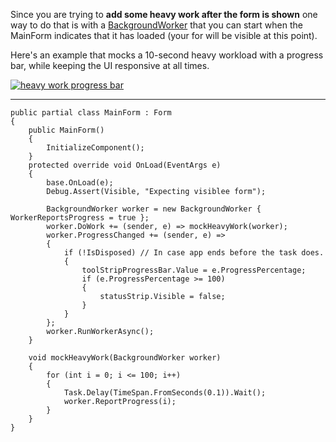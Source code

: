 Since you are trying to **add some heavy work after the form is shown** one way to do that is with a [BackgroundWorker](https://learn.microsoft.com/en-us/dotnet/api/system.componentmodel.backgroundworker?view=net-7.0) that you can start when the MainForm indicates that it has loaded (your for will be visible at this point).

Here's an example that mocks a 10-second heavy workload with a progress bar, while keeping the UI responsive at all times.

[![heavy work progress bar][1]][1]

___

```
public partial class MainForm : Form
{
    public MainForm()
    {
        InitializeComponent();
    }
    protected override void OnLoad(EventArgs e)
    {
        base.OnLoad(e);
        Debug.Assert(Visible, "Expecting visiblee form");

        BackgroundWorker worker = new BackgroundWorker { WorkerReportsProgress = true };
        worker.DoWork += (sender, e) => mockHeavyWork(worker);
        worker.ProgressChanged += (sender, e) =>
        {
            if (!IsDisposed) // In case app ends before the task does.
            {
                toolStripProgressBar.Value = e.ProgressPercentage;
                if (e.ProgressPercentage >= 100)
                {
                    statusStrip.Visible = false;
                }
            }
        };
        worker.RunWorkerAsync();
    }

    void mockHeavyWork(BackgroundWorker worker)
    {
        for (int i = 0; i <= 100; i++)
        {
            Task.Delay(TimeSpan.FromSeconds(0.1)).Wait();
            worker.ReportProgress(i);
        }
    }
}
```


  [1]: https://i.stack.imgur.com/EOZhv.png
